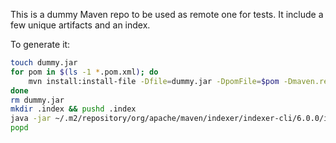 This is a dummy Maven repo to be used as remote one for tests. It include a few unique artifacts and an index.

To generate it:

```sh
touch dummy.jar
for pom in $(ls -1 *.pom.xml); do
	mvn install:install-file -Dfile=dummy.jar -DpomFile=$pom -Dmaven.repo.local=.
done
rm dummy.jar
mkdir .index && pushd .index
java -jar ~/.m2/repository/org/apache/maven/indexer/indexer-cli/6.0.0/indexer-cli-6.0.0.jar index -i .index/ -r ..
popd
```